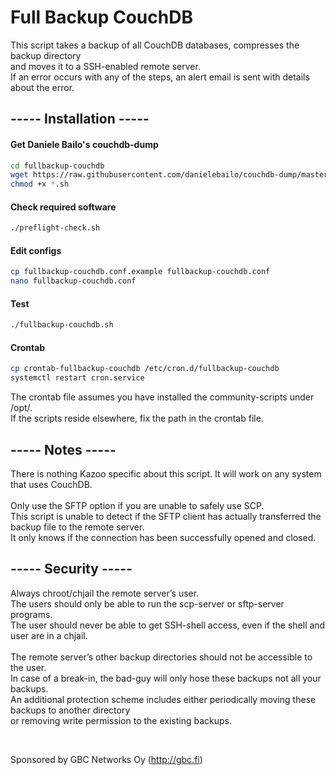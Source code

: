 # Full Backup CouchDB

This script takes a backup of all CouchDB databases, compresses the backup directory 
<br />
and moves it to a SSH-enabled remote server.
<br />
If an error occurs with any of the steps, an alert email is sent with details about the error.
<br />
  
## \-\-\-\-\- Installation \-\-\-\-\-

#### Get Daniele Bailo's couchdb-dump
```bash
cd fullbackup-couchdb
wget https://raw.githubusercontent.com/danielebailo/couchdb-dump/master/couchdb-backup.sh
chmod +x *.sh
```

#### Check required software
```bash
./preflight-check.sh
```

#### Edit configs
```bash
cp fullbackup-couchdb.conf.example fullbackup-couchdb.conf
nano fullbackup-couchdb.conf

```

#### Test
```bash
./fullbackup-couchdb.sh
```

#### Crontab
```bash
cp crontab-fullbackup-couchdb /etc/cron.d/fullbackup-couchdb
systemctl restart cron.service
```
The crontab file assumes you have installed the community-scripts under /opt/.
<br />
If the scripts reside elsewhere, fix the path in the crontab file.
<br />


## \-\-\-\-\- Notes \-\-\-\-\-

There is nothing Kazoo specific about this script. It will work on any system that uses CouchDB.
<br />
<br />
Only use the SFTP option if you are unable to safely use SCP.
<br />
This script is unable to detect if the SFTP client has actually transferred the backup file to the remote server. 
<br />
It only knows if the connection has been successfully opened and closed.
<br />

  
## \-\-\-\-\- Security \-\-\-\-\-

Always chroot/chjail the remote server’s user. 
<br />
The users should only be able to run the scp-server or sftp-server programs.
<br />
The user should never be able to get SSH-shell access, even if the shell and user are in a chjail.
<br />
<br />
The remote server’s other backup directories should not be accessible to the user.
<br />
In case of a break-in, the bad-guy will only hose these backups not all your backups.
<br />
An additional protection scheme includes either periodically moving these backups to another directory 
<br />
or removing write permission to the existing backups.
<br />
  
<br />
  
Sponsored by GBC Networks Oy (http://gbc.fi)
